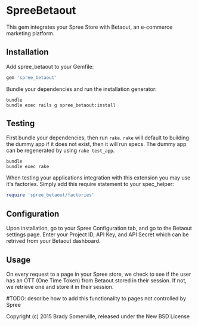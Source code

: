 SpreeBetaout
============

This gem integrates your Spree Store with Betaout, an e-commerce marketing
platform.

Installation
------------

Add spree_betaout to your Gemfile:

```ruby
gem 'spree_betaout'
```

Bundle your dependencies and run the installation generator:

```shell
bundle
bundle exec rails g spree_betaout:install
```

Testing
-------

First bundle your dependencies, then run `rake`. `rake` will default to building the dummy app if it does not exist, then it will run specs. The dummy app can be regenerated by using `rake test_app`.

```shell
bundle
bundle exec rake
```

When testing your applications integration with this extension you may use it's factories.
Simply add this require statement to your spec_helper:

```ruby
require 'spree_betaout/factories'
```

Configuration
------------

Upon installation, go to your Spree Configuration tab, and go to the Betaout
settings page. Enter your Project ID, API Key, and API Secret which can be
retrived from your Betaout dashboard.

Usage
----

On every request to a page in your Spree store, we check to see if the user has
an OTT (One Time Token) from Betaout stored in their session. If not, we
retrieve one and store it in their session.

#TODO: describe how to add this functionality to pages not controlled by Spree

Copyright (c) 2015 Brady Somerville, released under the New BSD License
